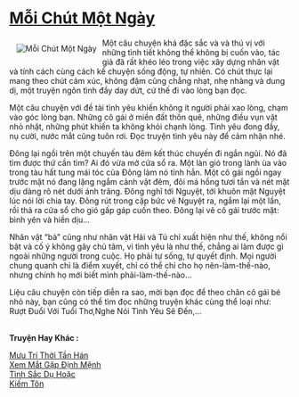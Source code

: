 <a href="https://utruyen.com/truyen/moi-chut-mot-ngay/20495/" title="Mỗi Chút Một Ngày"><h1>Mỗi Chút Một Ngày</h1></a><div style="display:table"><img align="right" style="float: left; padding: 10px;" src="https://utruyen.com/images/story/200x260/moi-chut-mot-ngay.jpg" alt="Mỗi Chút Một Ngày"> Một câu chuyện khá đặc sắc và và thú vị với những tình tiết không thể không bị cuốn vào, tác giả đã rất khéo léo trong việc xây dựng nhân vật và tính cách cùng cách kể chuyện sống động, tự nhiên. Có chút thực lại mang theo chút cảm xúc, không đậm cũng chẳng nhạt, nhẹ nhàng và dung dị, một truyện ngôn tình đầy day dứt, cứ thế đi vào lòng bạn đọc.<p></p>Một câu chuyện với đề tài tình yêu khiến không ít người phải xao lòng, chạm vào góc lòng bạn. Những cô gái ở miền đất thôn quê, những điều vụn vặt nhỏ nhặt, những phút khiến ta không khỏi chạnh lòng. Tình yêu đong đầy, nụ cười, nước mắt cũng tuôn rơi. Đọc truyện tình yêu này để cảm nhận nhé.<p></p>Đông lại ngồi trên một chuyến tàu đêm kết thúc chuyến đi ngắn ngủi. Nó đã tìm được thứ cần tìm? Ai đó vừa mở cửa sổ ra. Một làn gió trong lành ùa vào trong tàu hất tung mái tóc của Đông làm nó tỉnh hẳn. Một cô gái ngồi ngay trước mặt nó đang lặng ngắm cảnh vật đêm, đôi má hồng tươi tắn và nét mặt dịu dàng rõ nét dưới ánh trăng. Đông nghĩ tới Nguyệt, tới khuôn mặt Nguyệt lúc nói lời chia tay. Đông rút trong cặp bức vẽ Nguyệt ra, ngắm lại một lần, rồi thả ra cửa sổ cho gió gấp gáp cuốn theo. Đông lại vẽ cô gái trước mặt: bình yên và hiền dịu…<p></p>Nhân vật “bà” cũng như nhân vật Hải và Tú chỉ xuất hiện như thế, không nổi bật và cố ý không gây chủ tâm, vì tình yêu là như thế, chẳng ai làm được gì ngoài những người trong cuộc. Họ phải tự sống, tự quyết định. Mọi người chung quanh chỉ là điểm xuyết, chỉ có thể chỉ cho họ nên-làm-thế-nào, nhưng chính họ mới biết mình phải-làm-thế-nào…<p></p>Liệu câu chuyện còn tiếp diễn ra sao, mời bạn đọc để theo chân cô gái bé nhỏ này, bạn cũng có thể tìm đọc những truyện khác cùng thể loại như: Rượt Đuổi Với Tuổi Thơ,Nghe Nói Tình Yêu Sẽ Đến,...</div><p><br><b>Truyện Hay Khác :</b></p><a href="https://utruyen.com/truyen/muu-tri-thoi-tan-han/20472/" alt="Mưu Trí Thời Tần Hán">Mưu Trí Thời Tần Hán</a><br/><a href="https://github.com/quanluxury/ngontinhhot/tree/master/truyenhay/19519/" alt="Xem Mắt Gặp Định Mệnh">Xem Mắt Gặp Định Mệnh</a><br/><a href="https://github.com/quanluxury/ngontinhhot/tree/master/truyenhay/19146/" alt="Tình Sắc Dụ Hoặc">Tình Sắc Dụ Hoặc</a><br/><a href="https://github.com/quanluxury/ngontinhhot/tree/master/truyenhay/21776/" alt="Kiếm Tôn">Kiếm Tôn</a><br/>